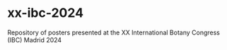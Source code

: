 # xx-ibc-2024
Repository of posters presented at the XX International Botany Congress (IBC) Madrid 2024
